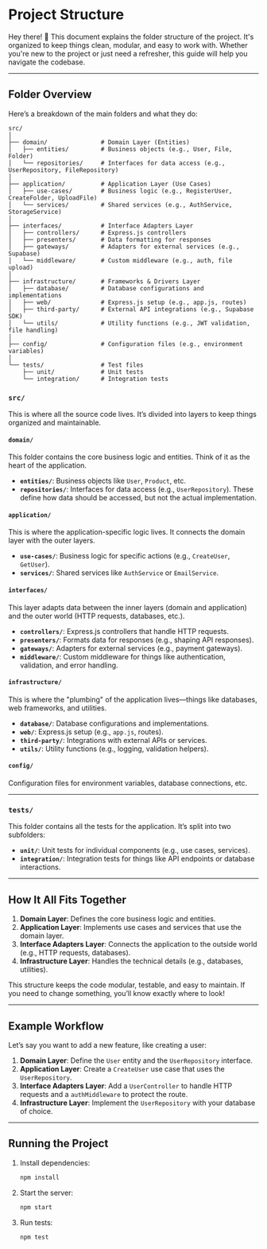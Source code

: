 # Project Structure

Hey there! 👋 This document explains the folder structure of the project. It's organized to keep things clean, modular, and easy to work with. Whether you're new to the project or just need a refresher, this guide will help you navigate the codebase.

---

## **Folder Overview**

Here’s a breakdown of the main folders and what they do:

```text
src/
│
├── domain/               # Domain Layer (Entities)
│   ├── entities/         # Business objects (e.g., User, File, Folder)
│   └── repositories/     # Interfaces for data access (e.g., UserRepository, FileRepository)
│
├── application/          # Application Layer (Use Cases)
│   ├── use-cases/        # Business logic (e.g., RegisterUser, CreateFolder, UploadFile)
│   └── services/         # Shared services (e.g., AuthService, StorageService)
│
├── interfaces/           # Interface Adapters Layer
│   ├── controllers/      # Express.js controllers
│   ├── presenters/       # Data formatting for responses
│   ├── gateways/         # Adapters for external services (e.g., Supabase)
│   └── middleware/       # Custom middleware (e.g., auth, file upload)
│
├── infrastructure/       # Frameworks & Drivers Layer
│   ├── database/         # Database configurations and implementations
│   ├── web/              # Express.js setup (e.g., app.js, routes)
│   ├── third-party/      # External API integrations (e.g., Supabase SDK)
│   └── utils/            # Utility functions (e.g., JWT validation, file handling)
│
├── config/               # Configuration files (e.g., environment variables)
│
└── tests/                # Test files
    ├── unit/             # Unit tests
    └── integration/      # Integration tests
```

### **`src/`**

This is where all the source code lives. It’s divided into layers to keep things organized and maintainable.

#### **`domain/`**

This folder contains the core business logic and entities. Think of it as the heart of the application.

- **`entities/`**: Business objects like `User`, `Product`, etc.
- **`repositories/`**: Interfaces for data access (e.g., `UserRepository`). These define how data should be accessed, but not the actual implementation.

#### **`application/`**

This is where the application-specific logic lives. It connects the domain layer with the outer layers.

- **`use-cases/`**: Business logic for specific actions (e.g., `CreateUser`, `GetUser`).
- **`services/`**: Shared services like `AuthService` or `EmailService`.

#### **`interfaces/`**

This layer adapts data between the inner layers (domain and application) and the outer world (HTTP requests, databases, etc.).

- **`controllers/`**: Express.js controllers that handle HTTP requests.
- **`presenters/`**: Formats data for responses (e.g., shaping API responses).
- **`gateways/`**: Adapters for external services (e.g., payment gateways).
- **`middleware/`**: Custom middleware for things like authentication, validation, and error handling.

#### **`infrastructure/`**

This is where the "plumbing" of the application lives—things like databases, web frameworks, and utilities.

- **`database/`**: Database configurations and implementations.
- **`web/`**: Express.js setup (e.g., `app.js`, routes).
- **`third-party/`**: Integrations with external APIs or services.
- **`utils/`**: Utility functions (e.g., logging, validation helpers).

#### **`config/`**

Configuration files for environment variables, database connections, etc.

---

### **`tests/`**

This folder contains all the tests for the application. It’s split into two subfolders:

- **`unit/`**: Unit tests for individual components (e.g., use cases, services).
- **`integration/`**: Integration tests for things like API endpoints or database interactions.

---

## **How It All Fits Together**

1. **Domain Layer**: Defines the core business logic and entities.
2. **Application Layer**: Implements use cases and services that use the domain layer.
3. **Interface Adapters Layer**: Connects the application to the outside world (e.g., HTTP requests, databases).
4. **Infrastructure Layer**: Handles the technical details (e.g., databases, utilities).

This structure keeps the code modular, testable, and easy to maintain. If you need to change something, you’ll know exactly where to look!

---

## **Example Workflow**

Let’s say you want to add a new feature, like creating a user:

1. **Domain Layer**: Define the `User` entity and the `UserRepository` interface.
2. **Application Layer**: Create a `CreateUser` use case that uses the `UserRepository`.
3. **Interface Adapters Layer**: Add a `UserController` to handle HTTP requests and a `authMiddleware` to protect the route.
4. **Infrastructure Layer**: Implement the `UserRepository` with your database of choice.

---

## **Running the Project**

1. Install dependencies:

   ```bash
   npm install
   ```

2. Start the server:

   ```bash
   npm start
   ```

3. Run tests:

   ```bash
   npm test
   ```
